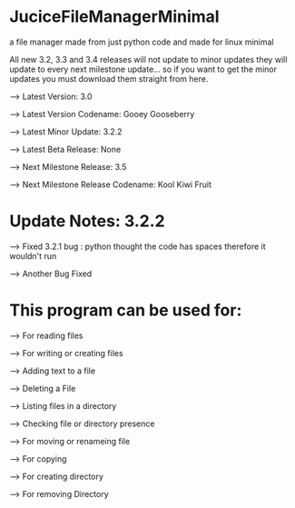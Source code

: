 # JuciceFileManagerMinimal
a file manager made from just python
code and made for linux minimal 


All new 3.2, 3.3 and 3.4 releases
will not update to minor updates they
will update to every next milestone update...
so if you want to get the minor updates you must download
them straight from here.

--> Latest Version: 3.0

--> Latest Version Codename: Gooey Gooseberry

--> Latest Minor Update: 3.2.2

--> Latest Beta Release: None

--> Next Milestone Release: 3.5

--> Next Milestone Release Codename: Kool Kiwi Fruit


# Update Notes: 3.2.2

--> Fixed 3.2.1 bug 
: python thought the code has spaces
therefore it wouldn't run

--> Another Bug Fixed

# This program can be used for:

--> For reading files

--> For writing or creating files

--> Adding text to a file

--> Deleting a File

--> Listing files in a directory

--> Checking file or directory presence

--> For moving or renameing file

--> For copying

--> For creating directory

--> For removing Directory

